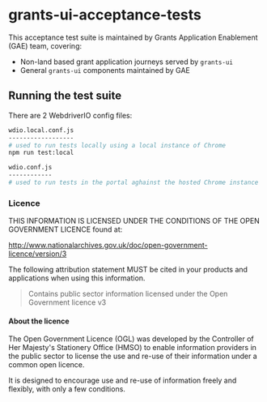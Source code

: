 # grants-ui-acceptance-tests

This acceptance test suite is maintained by Grants Application Enablement (GAE) team, covering:

- Non-land based grant application journeys served by `grants-ui`
- General `grants-ui` components maintained by GAE

## Running the test suite

There are 2 WebdriverIO config files:

```bash
wdio.local.conf.js
------------------
# used to run tests locally using a local instance of Chrome
npm run test:local
```

```bash
wdio.conf.js
------------
# used to run tests in the portal aghainst the hosted Chrome instance
```

### Licence

THIS INFORMATION IS LICENSED UNDER THE CONDITIONS OF THE OPEN GOVERNMENT LICENCE found at:

<http://www.nationalarchives.gov.uk/doc/open-government-licence/version/3>

The following attribution statement MUST be cited in your products and applications when using this information.

> Contains public sector information licensed under the Open Government licence v3

#### About the licence

The Open Government Licence (OGL) was developed by the Controller of Her Majesty's Stationery Office (HMSO) to enable
information providers in the public sector to license the use and re-use of their information under a common open
licence.

It is designed to encourage use and re-use of information freely and flexibly, with only a few conditions.
